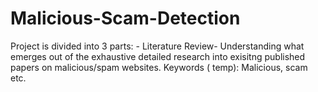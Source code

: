 # Malicious-Scam-Detection
Project is divided into 3 parts: 
    - Literature Review- Understanding what emerges out of the exhaustive detailed research into exisitng published papers on malicious/spam websites.
            Keywords ( temp): Malicious, scam etc. 
            
    
  
